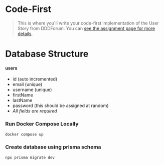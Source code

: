 # Code-First

> This is where you'll write your code-first implementation of the User Story from DDDForum. You can [see the assignment page for more details](https://www.essentialist.dev/products/the-software-essentialist/categories/2153149734/posts/2168948146).


# Database Structure 
#### users 
- id (auto incremented)
- email (unique)
- username (unique)
- firstName
- lastName
- password (this should be assigned at random)
- *All fields are required*

### Run Docker Compose Locally 
```sh
docker compose up 
```

### Create database using prisma schema 
```
npx prisma migrate dev
```

